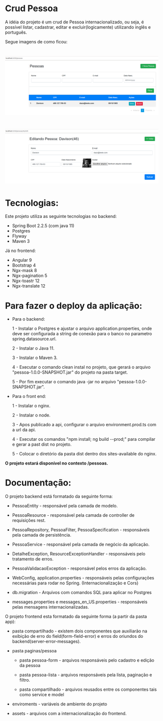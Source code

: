 # Crud Pessoa

 A idéia do projeto é um crud de Pessoa internacionalizado, ou seja, é possível listar, cadastrar, editar e excluir(logicamente) utilizando inglês e português.
 
 Segue imagens de como ficou:
 
 <h1 align="center">
    <img alt="List" title="#dale" src="images/list.png" width="900px" />
</h1>

<h1 align="center">
    <img alt="Edit" title="#dale" src="images/edit.png" width="900px" />
</h1>
 
# Tecnologias:

Este projeto utiliza as seguinte tecnologias no backend: 
   - Spring Boot 2.2.5 (com java 11)
   - Postgres
   - Flyway
   - Maven 3
   
Já no frontend: 
  - Angular 9
  - Bootstrap 4
  - Ngx-mask 8
  - Ngx-pagination 5
  - Ngx-toastr 12
  - Ngx-translate 12
  
# Para fazer o deploy da aplicação: 

  - Para o backend:
  
    1 - Instalar o Postgres e ajustar o arquivo application.properties, onde deve ser configurada a 
    string de conexão para o banco no parametro spring.datasource.url.
    
    2 - Instalar o Java 11.
    
    3 - Instalar o Maven 3.
    
    4 - Executar o comando clean instal no projeto, que gerará o arquivo "pessoa-1.0.0-SNAPSHOT.jar" 
        do projeto na pasta target.
        
    5 - Por fim executar o comando java -jar no arquivo "pessoa-1.0.0-SNAPSHOT.jar".
  
  - Para o front end:
  
    1 - Instalar o nginx.
    
    2 - Instalar o node.
    
    3 - Apos publicado a api, configurar o arquivo environment.prod.ts com a url da api.
    
    4 - Executar os comandos "npm install; ng build --prod;" para compilar e gerar a past dist no projeto.
    
    5 - Colocar o diretório da pasta dist dentro dos sites-available do nginx. 
 
**O projeto estará disponível no contexto /pessoas.**

# Documentação:

 O projeto backend está formatado da seguinte forma:
  
  - PessoaEntity - responsável pela camada de modelo.
  
  - PessoaResource - responsável pela camada de controller de requisições rest.
  
  - PessoaRepository, PessoaFilter, PessoaSpecification - responsáveis pela camada de persistência.
  
  - PessoaService - responsável pela camada de negócio da aplicação.
  
  - DetalheException, ResourceExceptionHandler - responsáveis pelo tratamento de erros.
  
  - PessoaValidacaoException - responsável pelos erros da aplicação.
  
  - WebConfig, application.properties - responsáveis pelas configurações necessárias para rodar no Spring. (Internacionalização e Cors) 
  
  - db.migration - Arquivos com comandos SQL para aplicar no Postgres

  - messages.properties e messages_en_US.properties - responsáveis pelas mensagens internacionalizadas.
 
 O projeto frontend esta formatado da seguinte forma (a partir da pasta app):
 
  - pasta compartilhado - existem dois componentes que auxiliarão na exibição de erro do field(form-field-error)
    e erros do oriundos do backend(server-error-messages).
    
  - pasta paginas/pessoa
    
    - pasta pessoa-form - arquivos responsáveis pelo cadastro e edição da pessoa
    
    - pasta pessoa-lista - arquivos responsáveis pela lista, paginação e filtro.
    
    - pasta compartilhado - arquivos reusados entre os componentes tais como service e model
    
  - enviroments - variáveis de ambiente do projeto
  
  - assets - arquivos com a internacionalização do frontend.

